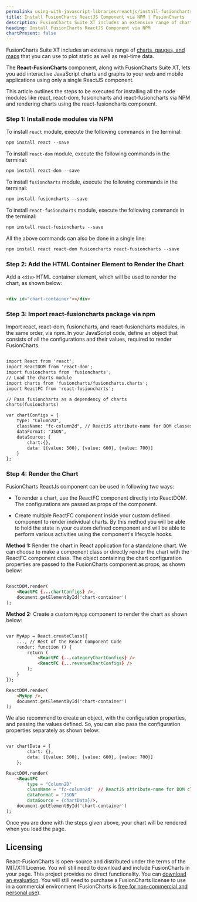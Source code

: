 ```yaml
---
permalink: using-with-javascript-libraries/reactjs/install-fusioncharts-reactjs-component-via-npm.html
title: Install FusionCharts ReactJS Component via NPM | FusionCharts
description: FusionCharts Suite XT includes an extensive range of charts, gauges, and maps that you can use to plot static as well as real-time data.
heading: Install FusionCharts ReactJS Component via NPM
chartPresent: false
---
```


FusionCharts Suite XT includes an extensive range of [charts, gauges, and maps](http://www.fusioncharts.com/charts/) that you can use to plot static as well as real-time data.

The __React-FusionCharts__ component, along with FusionCharts Suite XT, lets you add interactive JavaScript charts and graphs to your web and mobile applications using only a single ReactJS component.

This article outlines the steps to be executed for installing all the node modules like react, react-dom, fusioncharts and react-fusioncharts via NPM and rendering charts using the react-fusioncharts component.

### Step 1: Install node modules via NPM

To install `react` module, execute the following commands in the terminal: 

```html
npm install react --save
```

To install `react-dom` module, execute the following commands in the terminal:

```html
npm install react-dom --save
```

To install `fusioncharts` module, execute the following commands in the terminal:

```html
npm install fusioncharts --save
```

To install `react-fusioncharts` module, execute the following commands in the terminal:

```html
npm install react-fusioncharts --save
```

All the above commands can also be done in a single line:

```html
npm install react react-dom fusioncharts react-fusioncharts --save
```

### Step 2: Add the HTML Container Element to Render the Chart

Add a `<div>` HTML container element, which will be used to render the chart, as shown below:

```html

<div id="chart-container"></div>

```

### Step 3: Import react-fusioncharts package via npm

Import react, react-dom, fusioncharts, and react-fusioncharts modules, in the same order, via npm. In your JavaScript code, define an object that consists of all the configurations and their values, required to render FusionCharts.

```html

import React from 'react';
import ReactDOM from 'react-dom';
import fusioncharts from 'fusioncharts';
// Load the charts module
import charts from 'fusioncharts/fusioncharts.charts';
import ReactFC from 'react-fusioncharts';

// Pass fusioncharts as a dependency of charts
charts(fusioncharts)

var chartConfigs = {
    type: "Column2D",
    className: "fc-column2d", // ReactJS attribute-name for DOM classes
    dataFormat: "JSON",
    dataSource: {
        chart:{},
        data: [{value: 500}, {value: 600}, {value: 700}]
    }
};

```

### Step 4: Render the Chart

FusionCharts ReactJs component can be used in following two ways:

* To render a chart, use the ReactFC component directly into ReactDOM. The configurations are passed as props of the component.

* Create multiple ReactFC component inside your custom defined component to render individual charts. By this method you will be able to hold the state in your custom defined component and will be able to perform various activities using the component's lifecycle hooks.


__Method 1:__ Render the chart in React application for a standalone chart. We can choose to make a component class or directly render the chart with the ReactFC component class. The object containing the chart configuration properties are passed to the FusionCharts component as props, as shown below: 

```html

ReactDOM.render(
    <ReactFC {...chartConfigs} />,
    document.getElementById('chart-container')
);

```


__Method 2:__ Create a custom `MyApp` component to render the chart as shown below:

```html

var MyApp = React.createClass({
    ..., // Rest of the React Component Code
    render: function () {
        return (
            <ReactFC {...categoryChartConfigs} />
            <ReactFC {...revenueChartConfigs} />
        );
    }
});

ReactDOM.render(
    <MyApp />,
    document.getElementById('chart-container')
);

```

We also recommend to create an object, with the configuration properties, and passing the values defined. So, you can also pass the configuration properties separately as shown below:

```html

var chartData = {
        chart: {},
        data: [{value: 500}, {value: 600}, {value: 700}]
    };

ReactDOM.render(
    <ReactFC
        type = "Column2D"
        className = "fc-column2d"  // ReactJS attribute-name for DOM classes
        dataFormat = "JSON"
        dataSource = {chartData}/>,
    document.getElementById('chart-container')
);

```

Once you are done with the steps given above, your chart will be rendered when you load the page.

## Licensing
> 
React-FusionCharts is open-source and distributed under the terms of the MIT/X11 License. You will still need to download and include FusionCharts in your page. This project provides no direct functionality. You can [download an evaluation](http://www.fusioncharts.com/download/). You will still need to purchase a FusionCharts license to use in a commercial environment (FusionCharts is [free for non-commercial and personal use](http://www.fusioncharts.com/download/free/)).
</p>